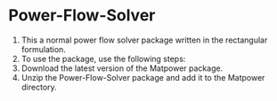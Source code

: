 # Power-Flow-Solver
1. This a normal power flow solver package written in the rectangular formulation.
2. To use the package, use the following steps:
3. Download the latest version of the Matpower package.
4. Unzip the Power-Flow-Solver package and add it to the Matpower directory. 
